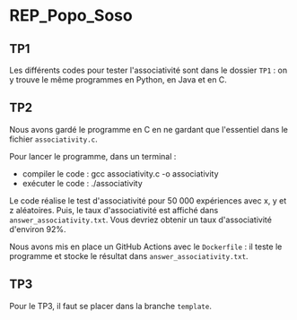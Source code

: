 # REP_Popo_Soso

## TP1 

Les différents codes pour tester l'associativité sont dans le dossier `TP1` : on y trouve le même programmes en Python, en Java et en C.

## TP2

Nous avons gardé le programme en C en ne gardant que l'essentiel dans le fichier `associativity.c`.

Pour lancer le programme, dans un terminal : 
 - compiler le code : gcc associativity.c -o associativity
 - exécuter le code : ./associativity

Le code réalise le test d'associativité pour 50 000 expériences avec x, y et z aléatoires. Puis, le taux d'associativité est affiché dans `answer_associativity.txt`.
Vous devriez obtenir un taux d'associativité d'environ 92%.

Nous avons mis en place un GitHub Actions avec le `Dockerfile` : il teste le programme et stocke le résultat dans `answer_associativity.txt`.

## TP3

Pour le TP3, il faut se placer dans la branche `template`.
